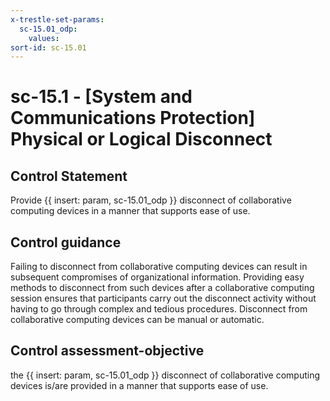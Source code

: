 ```yaml
---
x-trestle-set-params:
  sc-15.01_odp:
    values:
sort-id: sc-15.01
---
```


# sc-15.1 - \[System and Communications Protection\] Physical or Logical Disconnect

## Control Statement

Provide {{ insert: param, sc-15.01_odp }} disconnect of collaborative computing devices in a manner that supports ease of use.

## Control guidance

Failing to disconnect from collaborative computing devices can result in subsequent compromises of organizational information. Providing easy methods to disconnect from such devices after a collaborative computing session ensures that participants carry out the disconnect activity without having to go through complex and tedious procedures. Disconnect from collaborative computing devices can be manual or automatic.

## Control assessment-objective

the {{ insert: param, sc-15.01_odp }} disconnect of collaborative computing devices is/are provided in a manner that supports ease of use.
